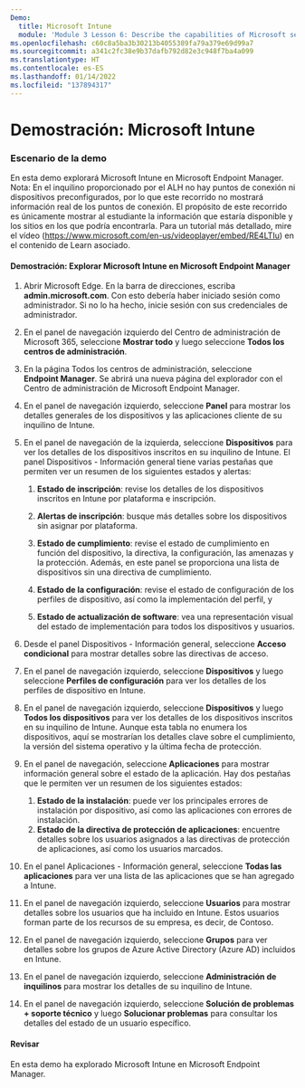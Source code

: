 ```yaml
---
Demo:
  title: Microsoft Intune
  module: 'Module 3 Lesson 6: Describe the capabilities of Microsoft security solutions: Describe endpoint security with Microsoft Intune'
ms.openlocfilehash: c60c8a5ba3b30213b4055389fa79a379e69d99a7
ms.sourcegitcommit: a341c2fc38e9b37dafb792d82e3c948f7ba4a099
ms.translationtype: HT
ms.contentlocale: es-ES
ms.lasthandoff: 01/14/2022
ms.locfileid: "137894317"
---
```

# <a name="demo-microsoft-intune"></a>Demostración: Microsoft Intune

### <a name="demo-scenario"></a>Escenario de la demo

En esta demo explorará Microsoft Intune en Microsoft Endpoint Manager. Nota: En el inquilino proporcionado por el ALH no hay puntos de conexión ni dispositivos preconfigurados, por lo que este recorrido no mostrará información real de los puntos de conexión. El propósito de este recorrido es únicamente mostrar al estudiante la información que estaría disponible y los sitios en los que podría encontrarla.  Para un tutorial más detallado, mire el vídeo (<https://www.microsoft.com/en-us/videoplayer/embed/RE4LTIu>) en el contenido de Learn asociado.



#### <a name="demo-explore-microsoft-intune-in-microsoft-endpoint-manager"></a>Demostración: Explorar Microsoft Intune en Microsoft Endpoint Manager

1. Abrir Microsoft Edge. En la barra de direcciones, escriba **admin.microsoft.com**.  Con esto debería haber iniciado sesión como administrador.  Si no lo ha hecho, inicie sesión con sus credenciales de administrador.

1. En el panel de navegación izquierdo del Centro de administración de Microsoft 365, seleccione **Mostrar todo** y luego seleccione **Todos los centros de administración**.

1. En la página Todos los centros de administración, seleccione **Endpoint Manager**.  Se abrirá una nueva página del explorador con el Centro de administración de Microsoft Endpoint Manager.

1. En el panel de navegación izquierdo, seleccione **Panel** para mostrar los detalles generales de los dispositivos y las aplicaciones cliente de su inquilino de Intune.

1. En el panel de navegación de la izquierda, seleccione **Dispositivos** para ver los detalles de los dispositivos inscritos en su inquilino de Intune. El panel Dispositivos - Información general tiene varias pestañas que permiten ver un resumen de los siguientes estados y alertas:
    1. **Estado de inscripción**: revise los detalles de los dispositivos inscritos en Intune por plataforma e inscripción.
    
    1. **Alertas de inscripción**: busque más detalles sobre los dispositivos sin asignar por plataforma.
    1. **Estado de cumplimiento**: revise el estado de cumplimiento en función del dispositivo, la directiva, la configuración, las amenazas y la protección. Además, en este panel se proporciona una lista de dispositivos sin una directiva de cumplimiento.
    1. **Estado de la configuración**: revise el estado de configuración de los perfiles de dispositivo, así como la implementación del perfil, y
    1. **Estado de actualización de software**: vea una representación visual del estado de implementación para todos los dispositivos y usuarios.

1. Desde el panel Dispositivos - Información general, seleccione **Acceso condicional** para mostrar detalles sobre las directivas de acceso.

1. En el panel de navegación izquierdo, seleccione **Dispositivos** y luego seleccione **Perfiles de configuración** para ver los detalles de los perfiles de dispositivo en Intune.

1. En el panel de navegación izquierdo, seleccione **Dispositivos** y luego **Todos los dispositivos** para ver los detalles de los dispositivos inscritos en su inquilino de Intune.  Aunque esta tabla no enumera los dispositivos, aquí se mostrarían los detalles clave sobre el cumplimiento, la versión del sistema operativo y la última fecha de protección.

1. En el panel de navegación, seleccione **Aplicaciones** para mostrar información general sobre el estado de la aplicación. Hay dos pestañas que le permiten ver un resumen de los siguientes estados:
    1. **Estado de la instalación**: puede ver los principales errores de instalación por dispositivo, así como las aplicaciones con errores de instalación.
    1. **Estado de la directiva de protección de aplicaciones**: encuentre detalles sobre los usuarios asignados a las directivas de protección de aplicaciones, así como los usuarios marcados.

1. En el panel Aplicaciones - Información general, seleccione **Todas las aplicaciones** para ver una lista de las aplicaciones que se han agregado a Intune.

1. En el panel de navegación izquierdo, seleccione **Usuarios** para mostrar detalles sobre los usuarios que ha incluido en Intune. Estos usuarios forman parte de los recursos de su empresa, es decir, de Contoso.

1. En el panel de navegación izquierdo, seleccione **Grupos** para ver detalles sobre los grupos de Azure Active Directory (Azure AD) incluidos en Intune.

1. En el panel de navegación izquierdo, seleccione **Administración de inquilinos** para mostrar los detalles de su inquilino de Intune.

1. En el panel de navegación izquierdo, seleccione **Solución de problemas + soporte técnico** y luego **Solucionar problemas** para consultar los detalles del estado de un usuario específico.

#### <a name="review"></a>Revisar

En esta demo ha explorado Microsoft Intune en Microsoft Endpoint Manager.
